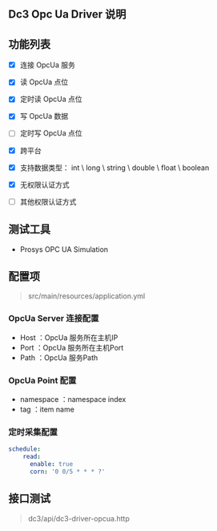 ## Dc3 Opc Ua Driver 说明

## 功能列表

- [x] 连接 OpcUa 服务
- [x] 读 OpcUa 点位
- [x] 定时读 OpcUa 点位
- [x] 写 OpcUa 数据
- [ ] 定时写 OpcUa 点位
- [x] 跨平台
- [x] 支持数据类型： int \ long \ string \ double \ float \ boolean
- [x] 无权限认证方式
- [ ] 其他权限认证方式



## 测试工具

- Prosys OPC UA Simulation



## 配置项

> src/main/resources/application.yml

###  OpcUa Server 连接配置

- Host ：OpcUa 服务所在主机IP
- Port ：OpcUa 服务所在主机Port
- Path ：OpcUa 服务Path

###  OpcUa Point 配置

- namespace ：namespace index
- tag ：item name

### 定时采集配置

```yaml
schedule:
    read:
      enable: true
      corn: '0 0/5 * * * ?'
```



## 接口测试

> dc3/api/dc3-driver-opcua.http

